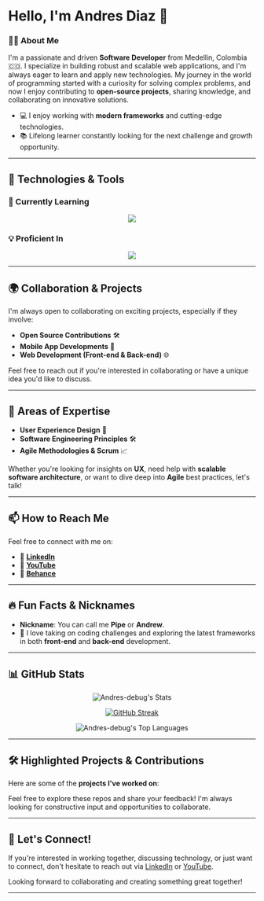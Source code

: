 # Hello, I'm Andres Diaz 👋

### 👨‍💻 About Me

I'm a passionate and driven **Software Developer** from Medellin, Colombia 🇨🇴. I specialize in building robust and scalable web applications, and I'm always eager to learn and apply new technologies. My journey in the world of programming started with a curiosity for solving complex problems, and now I enjoy contributing to **open-source projects**, sharing knowledge, and collaborating on innovative solutions.

- 💻 I enjoy working with **modern frameworks** and cutting-edge technologies.
- 📚 Lifelong learner constantly looking for the next challenge and growth opportunity.

---

## 🚀 Technologies & Tools

### 🌱 Currently Learning

<p align="center">
 <a href="https://skillicons.dev">
    <img src="https://skillicons.dev/icons?i=nestjs,prisma,threejs,astro&perline=8" />
 </a>
</p>

### 💡 Proficient In

<p align="center">
 <a href="https://skillicons.dev">
    <img src="https://skillicons.dev/icons?i=react,nextjs,express,linux,js,ts,redux,apollo,graphql,tailwind,angular,git,bootstrap,css,html,figma&perline=8" />
 </a>
</p>

---

## 🌍 Collaboration & Projects

I'm always open to collaborating on exciting projects, especially if they involve:

- **Open Source Contributions** 🛠️
- **Mobile App Developments** 📱
- **Web Development (Front-end & Back-end)** 🌐

Feel free to reach out if you're interested in collaborating or have a unique idea you'd like to discuss.

---

## 💬 Areas of Expertise

- **User Experience Design** 🎨
- **Software Engineering Principles** 🛠️
- **Agile Methodologies & Scrum** 📈

Whether you're looking for insights on **UX**, need help with **scalable software architecture**, or want to dive deep into **Agile** best practices, let's talk!

---

## 📫 How to Reach Me

Feel free to connect with me on:

- 💼 [**LinkedIn**](https://www.linkedin.com/in/andr%C3%A9s-felipe-diaz-monsalve-54407b1a3/)
- 🎥 [**YouTube**](https://www.youtube.com/@AndresDebug-lc1cu)
- 💼 [**Behance**](https://www.behance.net/andresdiaz73)

---

## 🔥 Fun Facts & Nicknames

- **Nickname**: You can call me **Pipe** or **Andrew**.
- 🌱 I love taking on coding challenges and exploring the latest frameworks in both **front-end** and **back-end** development.

---

## 📊 GitHub Stats

<p align="center">
  <img src="https://github-readme-stats.vercel.app/api?username=Andres-debug&theme=vue-dark&show_icons=true&hide_border=true&count_private=true" alt="Andres-debug's Stats" />
</p>

<p align="center">
<a href="https://git.io/streak-stats"><img src="https://git-hub-streak-stats.vercel.app?user=Andres-debug&theme=dark" alt="GitHub Streak" /></a>
</p>

<p align="center">
  <img src="https://github-readme-stats.vercel.app/api/top-langs/?username=Andres-debug&theme=vue-dark&show_icons=true&hide_border=true&layout=compact" alt="Andres-debug's Top Languages" />
</p>

---

## 🛠️ Highlighted Projects & Contributions

Here are some of the **projects I've worked on**:


Feel free to explore these repos and share your feedback! I'm always looking for constructive input and opportunities to collaborate.

---

## 🤝 Let's Connect!

If you're interested in working together, discussing technology, or just want to connect, don't hesitate to reach out via [LinkedIn](https://www.linkedin.com/in/andr%C3%A9s-felipe-diaz-monsalve-54407b1a3/) or [YouTube](https://www.youtube.com/@AndresDebug-lc1cu).

Looking forward to collaborating and creating something great together!

---
